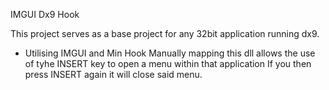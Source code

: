 IMGUI Dx9 Hook

This project serves as a base project for any 32bit application running dx9.
- Utilising IMGUI and Min Hook
Manually mapping this dll allows the use of tyhe INSERT key to open a menu within that application
If you then press INSERT again it will close said menu. 
